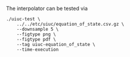The interpolator can be tested via

```
./uiuc-test \
    ../../etc/uiuc/equation_of_state.csv.gz \
    --downsample 5 \
    --figtype png \
    --figtype pdf \
    --tag uiuc-equation_of_state \
    --time-execution
```
